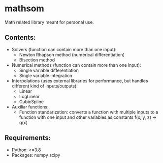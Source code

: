 # mathsom

Math related library meant for personal use.

## Contents:
- Solvers (function can contain more than one input): 
  - Newton Rhapson method (numerical differentiation)
  - Bisection method
- Numerical methods (function can contain more than one input):
  - Single variable differentiation
  - Single variable integration
- Interpolations (uses external libraries for performance, but handles different kind of inputs/outputs):
  - Linear
  - LogLinear
  - CubicSpline 
- Auxiliar functions:
  - Function standarization: converts a function with multiple inputs to a function with one input and other variables as constants f(x, y, z) -> g(x)

## Requirements:
- Python: >=3.8
- Packages: numpy scipy
